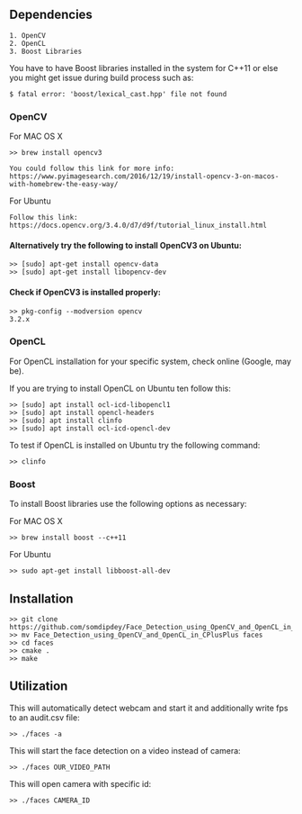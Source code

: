 ## Dependencies

    1. OpenCV
    2. OpenCL
    3. Boost Libraries

You have to have Boost libraries installed in the system for C++11 or else you might get issue during build process such as:

    $ fatal error: 'boost/lexical_cast.hpp' file not found

### OpenCV

For MAC OS X

    >> brew install opencv3

    You could follow this link for more info: https://www.pyimagesearch.com/2016/12/19/install-opencv-3-on-macos-with-homebrew-the-easy-way/

For Ubuntu

    Follow this link: https://docs.opencv.org/3.4.0/d7/d9f/tutorial_linux_install.html
    
#### Alternatively try the following to install OpenCV3 on Ubuntu:

    >> [sudo] apt-get install opencv-data
    >> [sudo] apt-get install libopencv-dev
    
#### Check if OpenCV3 is installed properly:

    >> pkg-config --modversion opencv
    3.2.x
    
### OpenCL

For OpenCL installation for your specific system, check online (Google, may be).

If you are trying to install OpenCL on Ubuntu ten follow this:

    >> [sudo] apt install ocl-icd-libopencl1
    >> [sudo] apt install opencl-headers
    >> [sudo] apt install clinfo
    >> [sudo] apt install ocl-icd-opencl-dev
    
To test if OpenCL is installed on Ubuntu try the following command:
    
    >> clinfo

### Boost

To install Boost libraries use the following options as necessary:

For MAC OS X

    >> brew install boost --c++11

For Ubuntu

    >> sudo apt-get install libboost-all-dev


## Installation

    >> git clone https://github.com/somdipdey/Face_Detection_using_OpenCV_and_OpenCL_in_CPlusPlus.git
    >> mv Face_Detection_using_OpenCV_and_OpenCL_in_CPlusPlus faces
    >> cd faces
    >> cmake .
    >> make

## Utilization

This will automatically detect webcam and start it and additionally write fps to an audit.csv file:

    >> ./faces -a

This will start the face detection on a video instead of camera:

    >> ./faces OUR_VIDEO_PATH

This will open camera with specific id:

    >> ./faces CAMERA_ID
